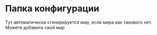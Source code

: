 # Папка конфигурации

Тут автоматически сгенерируется мир, если мира как такового нет. Можете добавить свой мир